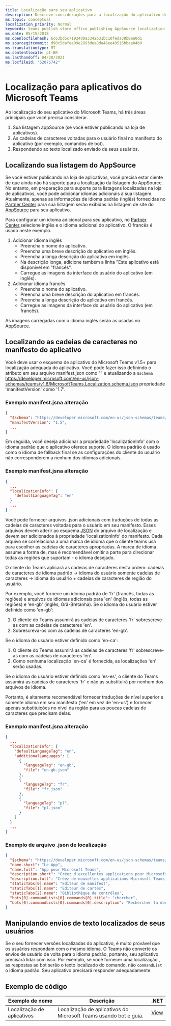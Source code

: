 ```yaml
---
title: Localização para seu aplicativo
description: Descreve considerações para a localização do aplicativo do Microsoft Teams.
ms.topic: conceptual
localization_priority: Normal
keywords: teams publish store office publishing AppSource localization language
ms.date: 05/15/2018
ms.openlocfilehash: 6c63bd5c71934d0a3342b31bc10feda38b8ae0d1
ms.sourcegitcommit: d90c5dafea09e2893dea8da46ee49516bbaa04b0
ms.translationtype: MT
ms.contentlocale: pt-BR
ms.lasthandoff: 04/28/2021
ms.locfileid: "52075742"
---
```

# <a name="localization-for-microsoft-teams-apps"></a>Localização para aplicativos do Microsoft Teams

Ao localização do seu aplicativo do Microsoft Teams, há três áreas principais que você precisa considerar.

1. Sua listagem appSource (se você estiver publicando na loja de aplicativos).
1. As cadeias de caracteres voltadas para o usuário final no manifesto do aplicativo (por exemplo, comandos de bot).
1. Respondendo ao texto localizado enviado de seus usuários.

## <a name="localizing-your-appsource-listing"></a>Localizando sua listagem do AppSource

Se você estiver publicando na loja de aplicativos, você precisa estar ciente de que ainda não há suporte para a localização da listagem do AppSource. No entanto, em preparação para suporte para listagens localizadas na loja de aplicativos, você pode adicionar idiomas adicionais à sua listagem. Atualmente, apenas as informações de idioma padrão (inglês) fornecidas no [Partner Center](/office/dev/store/submit-to-appsource-via-partner-center) para sua listagem serão exibidas na listagem de site do [AppSource](https://appsource.microsoft.com/marketplace/apps?product=office%3Bteams&page=1) para seu aplicativo.

Para configurar um idioma adicional para seu aplicativo, no [Partner Center,](/office/dev/store/submit-to-appsource-via-partner-center)selecione inglês e o idioma adicional do aplicativo. O francês é usado neste exemplo.

1. Adicionar idioma inglês
    * Preencha o nome do aplicativo.
    * Preencha uma breve descrição do aplicativo em inglês.
    * Preencha a longa descrição do aplicativo em inglês.
    * Na descrição longa, adicione também a linha "Este aplicativo está disponível em "francês".
    * Carregue as imagens da interface do usuário do aplicativo (em inglês).
2. Adicionar idioma francês
    * Preencha o nome do aplicativo.
    * Preencha uma breve descrição do aplicativo em francês.
    * Preencha a longa descrição do aplicativo em francês.
    * Carregue as imagens da interface do usuário do aplicativo (em francês).

As imagens carregadas com o idioma inglês serão as usadas no AppSource.

## <a name="localizing-the-strings-in-your-app-manifest"></a>Localizando as cadeias de caracteres no manifesto do aplicativo

Você deve usar o esquema de aplicativo do Microsoft Teams v1.5+ para localização adequada do aplicativo. Você pode fazer isso definindo o atributo em seu arquivo manifest.json como ' ' e atualizando a `$schema` https://developer.microsoft.com/en-us/json-schemas/teams/v1.8/MicrosoftTeams.Localization.schema.json propriedade 'manifestVersion' como '1.7'.

### <a name="example-manifestjson-change"></a>Exemplo manifest.jsna alteração

```json
{
  "$schema": "https://developer.microsoft.com/en-us/json-schemas/teams/v1.8/MicrosoftTeams.Localization.schema.json",
  "manifestVersion": "1.5",
  ...
}
```

Em seguida, você deseja adicionar a propriedade 'localizationInfo' com o idioma padrão que o aplicativo oferece suporte. O idioma padrão é usado como o idioma de fallback final se as configurações do cliente do usuário não corresponderem a nenhum dos idiomas adicionais.

### <a name="example-manifestjson-change"></a>Exemplo manifest.jsna alteração

```json
{
  ...
  "localizationInfo": {
    "defaultLanguageTag": "en"
  }
  ...
}
```

Você pode fornecer arquivos .json adicionais com traduções de todas as cadeias de caracteres voltadas para o usuário em seu manifesto. Esses arquivos devem aderir ao esquema [JSON](../../resources/schema/localization-schema.md) do arquivo de localização e devem ser adicionados à propriedade 'localizationInfo' do manifesto. Cada arquivo se correlaciona a uma marca de idioma que o cliente teams usa para escolher as cadeias de caracteres apropriadas. A marca de idioma assume a forma de, mas é recomendável omitir a parte para direcionar todas as regiões que suportam <language> - <region> o <region> idioma desejado.

O cliente do Teams aplicará as cadeias de caracteres nesta ordem: cadeias de caracteres de idioma padrão -> idioma do usuário somente cadeias de caracteres -> idioma do usuário + cadeias de caracteres de região do usuário.

Por exemplo, você fornece um idioma padrão de 'fr' (francês, todas as regiões) e arquivos de idiomas adicionais para 'en' (inglês, todas as regiões) e 'en-gb' (inglês, Grã-Bretanha). Se o idioma do usuário estiver definido como 'en-gb':

1. O cliente do Teams assumirá as cadeias de caracteres 'fr' sobrescreve-as com as cadeias de caracteres 'en'.
2. Sobrescreva-os com as cadeias de caracteres 'en-gb'.

Se o idioma do usuário estiver definido como 'en-ca': 

1. O cliente do Teams assumirá as cadeias de caracteres 'fr' sobrescreve-as com as cadeias de caracteres 'en'.
2. Como nenhuma localização 'en-ca' é fornecida, as localizações 'en' serão usadas.

Se o idioma do usuário estiver definido como 'es-es', o cliente do Teams assumirá as cadeias de caracteres 'fr' e não as substituirá por nenhum dos arquivos de idioma.

Portanto, é altamente recomendável fornecer traduções de nível superior e somente idioma em seu manifesto ('en' em vez de 'en-us') e fornecer apenas substituições no nível da região para as poucas cadeias de caracteres que precisam delas.

### <a name="example-manifestjson-change"></a>Exemplo manifest.jsna alteração

```json
{
  ...
  "localizationInfo": {
    "defaultLanguageTag": "en",
    "additionalLanguages": [
      {
        "languageTag": "en-gb",
        "file": "en-gb.json"
      },
      {
        "languageTag": "fr",
        "file": "fr.json"
      },
      {
        "languageTag": "pl",
        "file": "pl.json"
      }
    ]
  }
  ...
}
```

### <a name="example-localization-json-file"></a>Exemplo de arquivo .json de localização

```json
{
  "$schema": "https://developer.microsoft.com/en-us/json-schemas/teams/v1.8/MicrosoftTeams.Localization.schema.json",
  "name.short": "Le App",
  "name.full": "App pour Microsoft Teams",
  "description.short": "Créez d'excellentes applications pour Microsoft Teams avec App.",
  "description.full": "Créez de nouvelles applications Microsoft Teams, concevez et prévisualisez des cartes bot, et explorez la documentation avec App.",
  "staticTabs[0].name": "Editeur de manifest",
  "staticTabs[1].name": "Editeur de cartes",
  "staticTabs[2].name": "Bibliothèque de contrôles",
  "bots[0].commandLists[0].commands[0].title": "chercher",
  "bots[0].commandLists[0].commands[0].description": "Rechercher la documentation Teams pertinente"
}
```

## <a name="handling-localized-text-submissions-from-your-users"></a>Manipulando envios de texto localizados de seus usuários

Se o seu fornecer versões localizadas do aplicativo, é muito provável que os usuários respondam com o mesmo idioma. O Teams não converte os envios de usuário de volta para o idioma padrão, portanto, seu aplicativo precisará lidar com isso. Por exemplo, se você fornecer uma localização , as respostas ao bot serão o texto localizado do comando, não `commandList` o idioma padrão. Seu aplicativo precisará responder adequadamente.

## <a name="code-sample"></a>Exemplo de código

| Exemplo de nome | Descrição | .NET |
|-------------|-------------|------|
| Localização de aplicativos | Localização de aplicativos do Microsoft Teams usando bot e guia. | [View](https://github.com/OfficeDev/Microsoft-Teams-Samples/tree/main/samples/app-localization/csharp) |


